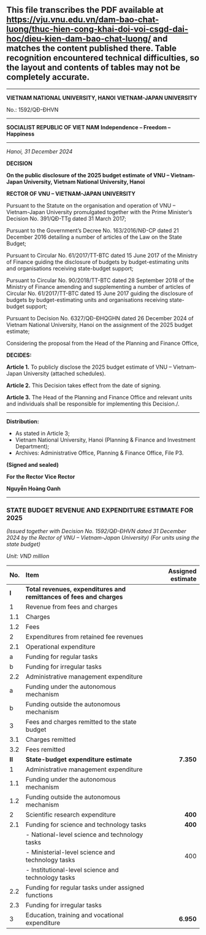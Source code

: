 This file transcribes the PDF available at https://vju.vnu.edu.vn/dam-bao-chat-luong/thuc-hien-cong-khai-doi-voi-csgd-dai-hoc/dieu-kien-dam-bao-chat-luong/ and matches the content published there.
Table recognition encountered technical difficulties, so the layout and contents of tables may not be completely accurate.
---

---

**VIETNAM NATIONAL UNIVERSITY, HANOI**
**VIETNAM-JAPAN UNIVERSITY**

No.: 1592/QĐ-ĐHVN

---

**SOCIALIST REPUBLIC OF VIET NAM**
**Independence – Freedom – Happiness**

---

*Hanoi, 31 December 2024*

**DECISION**

**On the public disclosure of the 2025 budget estimate**
**of VNU – Vietnam-Japan University, Vietnam National University, Hanoi**

**RECTOR OF VNU – VIETNAM-JAPAN UNIVERSITY**

Pursuant to the Statute on the organisation and operation of VNU – Vietnam-Japan University promulgated together with the Prime Minister’s Decision No. 391/QĐ-TTg dated 31 March 2017;

Pursuant to the Government’s Decree No. 163/2016/NĐ-CP dated 21 December 2016 detailing a number of articles of the Law on the State Budget;

Pursuant to Circular No. 61/2017/TT-BTC dated 15 June 2017 of the Ministry of Finance guiding the disclosure of budgets by budget-estimating units and organisations receiving state-budget support;

Pursuant to Circular No. 90/2018/TT-BTC dated 28 September 2018 of the Ministry of Finance amending and supplementing a number of articles of Circular No. 61/2017/TT-BTC dated 15 June 2017 guiding the disclosure of budgets by budget-estimating units and organisations receiving state-budget support;

Pursuant to Decision No. 6327/QĐ-ĐHQGHN dated 26 December 2024 of Vietnam National University, Hanoi on the assignment of the 2025 budget estimate;

Considering the proposal from the Head of the Planning and Finance Office,

**DECIDES:**

**Article 1.** To publicly disclose the 2025 budget estimate of VNU – Vietnam-Japan University (attached schedules).

**Article 2.** This Decision takes effect from the date of signing.

**Article 3.** The Head of the Planning and Finance Office and relevant units and individuals shall be responsible for implementing this Decision./.

---

**Distribution:**
- As stated in Article 3;
- Vietnam National University, Hanoi (Planning & Finance and Investment Department);
- Archives: Administrative Office, Planning & Finance Office, File P3.

**(Signed and sealed)**

**For the Rector**
**Vice Rector**

**Nguyễn Hoàng Oanh**

---

### **STATE BUDGET REVENUE AND EXPENDITURE ESTIMATE FOR 2025**
*(Issued together with Decision No. 1592/QĐ-ĐHVN dated 31 December 2024 by the Rector of VNU – Vietnam-Japan University)*
*(For units using the state budget)*

*Unit: VND million*

| No. | Item | Assigned estimate |
| :--- | :--- | ---: |
| **I** | **Total revenues, expenditures and remittances of fees and charges** | |
| 1 | Revenue from fees and charges | |
| 1.1 | Charges | |
| 1.2 | Fees | |
| 2 | Expenditures from retained fee revenues | |
| 2.1 | Operational expenditure | |
| a | Funding for regular tasks | |
| b | Funding for irregular tasks | |
| 2.2 | Administrative management expenditure | |
| a | Funding under the autonomous mechanism | |
| b | Funding outside the autonomous mechanism | |
| 3 | Fees and charges remitted to the state budget | |
| 3.1 | Charges remitted | |
| 3.2 | Fees remitted | |
| **II** | **State-budget expenditure estimate** | **7.350** |
| 1 | Administrative management expenditure | |
| 1.1 | Funding under the autonomous mechanism | |
| 1.2 | Funding outside the autonomous mechanism | |
| 2 | Scientific research expenditure | **400** |
| 2.1 | Funding for science and technology tasks | **400** |
| | - National-level science and technology tasks | |
| | - Ministerial-level science and technology tasks | 400 |
| | - Institutional-level science and technology tasks | |
| 2.2 | Funding for regular tasks under assigned functions | |
| 2.3 | Funding for irregular tasks | |
| 3 | Education, training and vocational expenditure | **6.950** |
